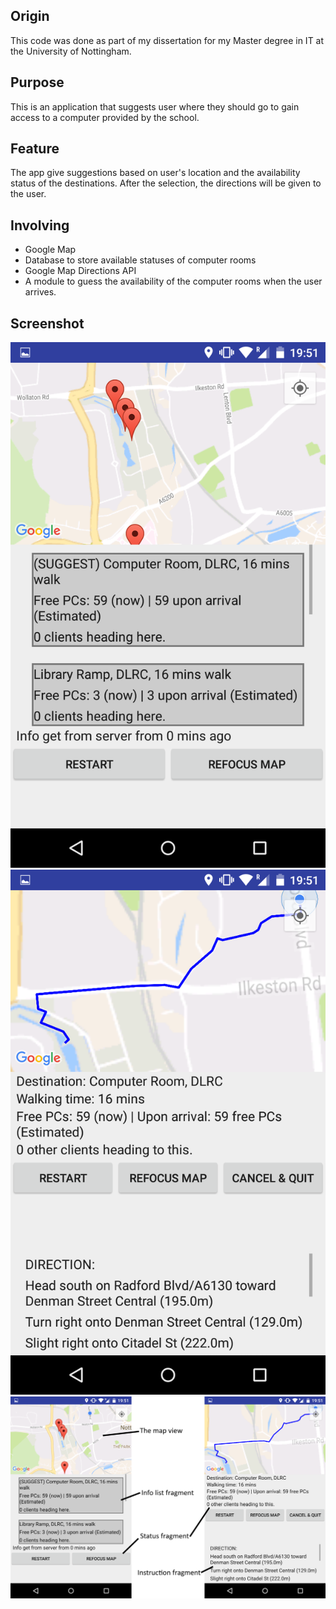 ## Origin
This code was done as part of my dissertation for my Master degree in IT at the University of Nottingham.
## Purpose
This is an application that suggests user where they should go to gain access to a computer provided by the school.
## Feature
The app give suggestions based on user's location and the availability status of the destinations.
After the selection, the directions will be given to the user.
## Involving
- Google Map
- Database to store available statuses of computer rooms
- Google Map Directions API
- A module to guess the availability of the computer rooms when the user arrives.

## Screenshot
![List of available computer rooms](/screenshot/shot1.png)
![Showing directions](/screenshot/shot2.png)
![Showing the connection between fragments and view items](/screenshot/shot3.png)
